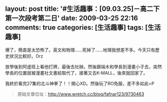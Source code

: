 layout: post
title: '#生活趣事：[09.03.25]－高二下第一次段考第二日'
date: 2009-03-25 22:16
comments: true
categories: [生活趣事]
tags: [生活趣事]
---
爆了，簡直是太恐怖了。英文和物理......死掉了......地理我想差不多。今天只有歷史狀況比較好。Orz

放學後到阿虛班上看他打牌，最後去社辦。然後跟端木和學長到漫畫小子去，突然學長的位置就被漫畫社文書給取代了，接著又去K-MALL，後來就回家了。

我終於看完27集的北斗神拳了！！開心XD。然後玩了RO免服，差不多如此=P

> 原始文章位址：http://www.wretch.cc/blog/fafnar123/9730463